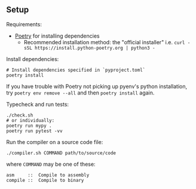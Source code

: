 
## Setup

Requirements:

- [Poetry](https://python-poetry.org/) for installing dependencies
    - Recommended installation method: the "official installer"
      i.e. `curl -sSL https://install.python-poetry.org | python3 -`

Install dependencies:

    # Install dependencies specified in `pyproject.toml`
    poetry install

If you have trouble with Poetry not picking up pyenv's python installation,
try `poetry env remove --all` and then `poetry install` again.

Typecheck and run tests:

    ./check.sh
    # or individually:
    poetry run mypy .
    poetry run pytest -vv

Run the compiler on a source code file:

    ./compiler.sh COMMAND path/to/source/code

where `COMMAND` may be one of these:

```asciidoc
asm     ::  Compile to assembly
compile ::  Compile to binary
```
